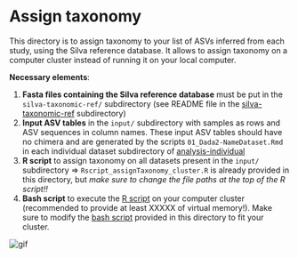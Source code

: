 # Assign taxonomy

This directory is to assign taxonomy to your list of ASVs inferred from each study, using the Silva reference database. It allows to assign taxonomy on a computer cluster instead of running it on your local computer.

**Necessary elements**:
1. **Fasta files containing the Silva reference database** must be put in the `silva-taxonomic-ref/` subdirectory (see README file in the [silva-taxonomic-ref](./silva-taxonomic-ref/) subdirectory)
2. **Input ASV tables** in the `input/` subdirectory with samples as rows and ASV sequences in column names. These input ASV tables should have no chimera and are generated by the scripts `01_Dada2-NameDataset.Rmd` in each individual dataset subdirectory of [analysis-individual](../../../../../scripts/analysis-individual/)
3. **R script** to assign taxonomy on all datasets present in the `input/` subdirectory => `Rscript_assignTaxonomy_cluster.R` is already provided in this directory, but _make sure to change the file paths at the top of the R script!!_
4. **Bash script** to execute the [R script](./Rscript_assignTaxonomy_cluster.R) on your computer cluster (recommended to provide at least XXXXX of virtual memory!). Make sure to modify the [bash script](./bash_assignTaxonomy_cluster.sh) provided in this directory to fit your cluster.

![gif](https://www.amoebasisters.com/uploads/2/1/9/0/21902384/taxonomy-levels-gif_orig.gif)
